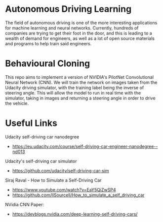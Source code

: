 # Autonomous Driving Learning
The field of autonomous driving is one of the more interesting applications for
machine learning and neural networks. Currently, hundreds of companies are trying
to get their foot in the door, and this is leading to a wealth of demand for
engineers, as well as a lot of open source materials and programs to help train
said engineers. 


# Behavioural Cloning
This repo aims to implement a version of NVIDIA's PilotNet Convolutional Neural
Network (CNN). We will train the network on images taken from the Udacity driving
simulator, with the training label being the inverse of steering angle. This will
allow the model to run in real time with the simulator, taking in images and 
returning a steering angle in order to drive the vehicle.


# Useful Links
Udacity self-driving car nanodegree 
- https://eu.udacity.com/course/self-driving-car-engineer-nanodegree--nd013

Udacity's self-driving car simulator
- https://github.com/udacity/self-driving-car-sim

Siraj Raval - How to Simulate a Self-Driving Car
- https://www.youtube.com/watch?v=EaY5QiZwSP4
- https://github.com/llSourcell/How_to_simulate_a_self_driving_car

NVidia CNN Paper:
- https://devblogs.nvidia.com/deep-learning-self-driving-cars/

